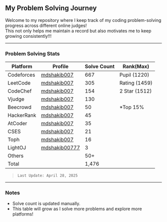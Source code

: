 ## My Problem Solving Journey

Welcome to my repository where I keep track of my coding problem-solving progress across different online judges!  
This not only helps me maintain a record but also motivates me to keep growing consistently!!!

----------

### Problem Solving Stats

| Platform | Profile | Solve Count | Rank(Max) |
| -------- | ------- | ----------- | --------- |
| Codeforces | [mdshakib007](https://codeforces.com/profile/mdshakib007) | 667 | Pupil (1220) |
| LeetCode | [mdshakib007](https://leetcode.com/u/mdshakib007/) | 305 | Rating (1459) |
| CodeChef | [mdshakib007](https://www.codechef.com/users/mdshakib007) | 154 | 2 Star (1512) |
| Vjudge | [mdshakib007](https://vjudge.net/user/mdshakib007) | 130 | |
| Beecrowd | [mdshakib007](https://judge.beecrowd.com/en/profile/772095) | 50 | *Top 15% |
| HackerRank | [mdshakib007](https://www.hackerrank.com/profile/mdshakib007) | 45 | |
| AtCoder | [mdshakib007](https://atcoder.jp/users/mdshakib007) | 35 | |
| CSES | [mdshakib007](https://cses.fi/user/245402) | 21 | |
| Toph | [mdshakib007](https://toph.co/u/mdshakib007) | 16 | |
| LightOJ | [mdshakib00777](https://lightoj.com/user/mdshakib00777) | 3 | | 
| Others | | 50+ | |
| Total | | 1,476 | |
> `Last Update: April 28, 2025`

----------

### Notes

-   Solve count is updated manually.
-   This table will grow as I solve more problems and explore more platforms!
